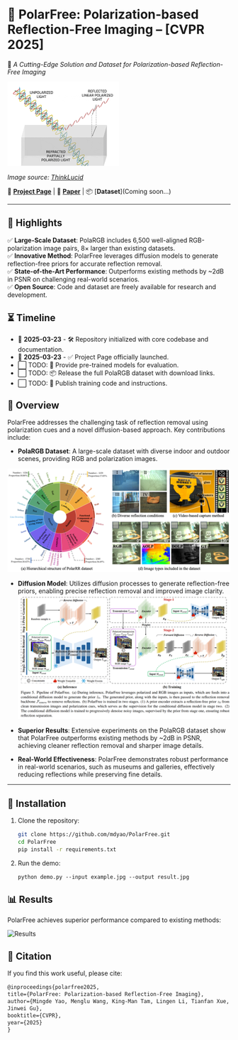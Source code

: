 



# 🚀 **PolarFree: Polarization-based Reflection-Free Imaging** – [CVPR 2025]  

🌟 *A Cutting-Edge Solution and Dataset for Polarization-based Reflection-Free Imaging*  

<img src="static/images/reflection-refraction-polarization.gif" alt="Polarization-based Reflection and Refraction" width="50%">

*Image source: [ThinkLucid](https://thinklucid.com/tech-briefs/polarization-explained-sony-polarized-sensor/)*  

🔗 [**Project Page**](https://mdyao.github.io/PolarFree/) | 📄 [**Paper**](https://arxiv.org/abs/xxxxx) | 📦 [**Dataset**](Coming soon...) 

---

## 📌 **Highlights**  
✅ **Large-Scale Dataset**: PolaRGB includes 6,500 well-aligned RGB-polarization image pairs, 8× larger than existing datasets.  
✅ **Innovative Method**: PolarFree leverages diffusion models to generate reflection-free priors for accurate reflection removal.  
✅ **State-of-the-Art Performance**: Outperforms existing methods by ~2dB in PSNR on challenging real-world scenarios.  
✅ **Open Source**: Code and dataset are freely available for research and development.  



## ⏳ **Timeline**  

- 📅 **2025-03-23** - 🛠️ Repository initialized with core codebase and documentation.  
- 📅 **2025-03-23** - ✅ Project Page officially launched.  
- ⬜ TODO: 🚀 Provide pre-trained models for evaluation.  
- ⬜ TODO: 📦 Release the full PolaRGB dataset with download links.  
- ⬜ TODO: 📝 Publish training code and instructions.  


## 📖 **Overview**  
PolarFree addresses the challenging task of reflection removal using polarization cues and a novel diffusion-based approach. Key contributions include:  
- **PolaRGB Dataset**: A large-scale dataset with diverse indoor and outdoor scenes, providing RGB and polarization images.  

![Dataset Overview](static/images/dataset_overview.png)

- **Diffusion Model**: Utilizes diffusion processes to generate reflection-free priors, enabling precise reflection removal and improved image clarity.  
![Model Design](static/images/model_design.png)

- **Superior Results**: Extensive experiments on the PolaRGB dataset show that PolarFree outperforms existing methods by ~2dB in PSNR, achieving cleaner reflection removal and sharper image details.  

- **Real-World Effectiveness**: PolarFree demonstrates robust performance in real-world scenarios, such as museums and galleries, effectively reducing reflections while preserving fine details.  



---

## 🚀 **Installation**  
1. Clone the repository:  
   ```bash
   git clone https://github.com/mdyao/PolarFree.git
   cd PolarFree
   pip install -r requirements.txt
    ```
2. Run the demo:
    ```
    python demo.py --input example.jpg --output result.jpg
    ```

## 📊 **Results**
PolarFree achieves superior performance compared to existing methods:

![Results](static/images/results.png)

## 📜 **Citation**
If you find this work useful, please cite:

    @inproceedings{polarfree2025,
    title={PolarFree: Polarization-based Reflection-Free Imaging},
    author={Mingde Yao, Menglu Wang, King-Man Tam, Lingen Li, Tianfan Xue, Jinwei Gu},
    booktitle={CVPR},
    year={2025}
    }


<!--    
<p align="center">  
  <img src="docs/banner.png" alt="Project Banner" width="80%">  
</p>  

Project Page]()🔗 [**Paper**](https://arxiv.org/abs/xxxxx) | 📦 [**Dataset**](Coming soon) | | 🎥 [**Video**](https://xxxx)  

---

## 📌 **Highlights**  
✅ **State-of-the-art**: Outperforms existing methods on [benchmark].  
✅ **Fast & Efficient**: Achieves [metric] improvement with [speedup] performance.  
✅ **Easy to Use**: Plug & play implementation with PyTorch.  
✅ **Open-Source & Reproducible**: Code, dataset, and pre-trained models are freely available.  

---

## ⏳ **Timeline**  
📅 *Key Milestones in Our Research Journey*  

- **YYYY-MM-DD** - 📝 Paper submitted to CVPR 202X.  
- **YYYY-MM-DD** - ✅ Paper accepted at CVPR 202X.  
- **YYYY-MM-DD** - 📢 Preprint available on [arXiv].  
- **YYYY-MM-DD** - 📦 Code and dataset released on GitHub.  
- **YYYY-MM-DD** - 🚀 Added new features & improvements.  

---

## 📖 **Overview**  
🔍 *A brief introduction to your project.*  

- **Goal**: Solve [problem] using [method].  
- **Method**: Uses [techniques] with [model/architecture].  
- **Results**: Achieves [SOTA results] on [benchmark].  

---

## 🚀 **Installation**  
```bash
git clone https://github.com/your-repo/project-name.git
cd project-name
pip install -r requirements.txt
```

---

## 🏁 **Quick Start**  
```bash
python demo.py --input example.jpg --output result.jpg
```

---

## 📊 **Results & Comparisons**  
📌 *Showcase performance metrics, comparisons with SOTA, and visual results.*  

| Method | Dataset | Accuracy | Speed |
|--------|--------|---------|-------|
| **Ours** | [Dataset] | **XX%** | **XX ms** |
| Baseline | [Dataset] | XX% | XX ms |

---

## 📜 **Citation**  
If you find this work useful, please cite:  
```bibtex
@inproceedings{your_paper,
  title={Your Paper Title},
  author={Your Name and Co-authors},
  booktitle={CVPR},
  year={202X}
}
```

---

## 📝 **License**  
This project is released under the [MIT License](LICENSE).  

🙌 **Star** ⭐ and **Fork** 🍴 this repo if you find it useful! 🚀  

---
 -->
